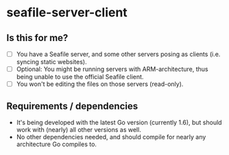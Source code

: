 # seafile-server-client

## Is this for me?
* [ ] You have a Seafile server, and some other servers posing as clients (i.e. syncing static websites). 
* [ ] Optional: You might be running servers with ARM-architecture, thus being unable to use the official Seafile client. 
* [ ] You won't be editing the files on those servers (read-only). 

## Requirements / dependencies
* It's being developed with the latest Go version (currently 1.6), but should work with (nearly) all other versions as well. 
* No other dependencies needed, and should compile for nearly any architecture Go compiles to. 

